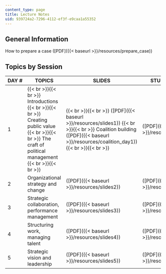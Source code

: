 ```yaml
---
content_type: page
title: Lecture Notes
uid: 939724a2-7296-4112-ef3f-e9caa1a55352
---
```


General Information
-------------------

How to prepare a case ([PDF]({{< baseurl >}}/resources/prepare_case))

Topics by Session
-----------------

| DAY # | TOPICS | SLIDES | STUDY QUESTIONS |
| --- | --- | --- | --- |
| 1 |  {{< br >}}{{< br >}} Introductions {{< br >}}{{< br >}} Creating public value {{< br >}}{{< br >}} The craft of political management {{< br >}}{{< br >}}  |  {{< br >}}{{< br >}} ([PDF]({{< baseurl >}}/resources/slides1)) {{< br >}}{{< br >}} Coalition building ([PDF]({{< baseurl >}}/resources/coalition_day1)) {{< br >}}{{< br >}}  | ([PDF]({{< baseurl >}}/resources/questions1)) |
| 2 | Organizational strategy and change | ([PDF]({{< baseurl >}}/resources/slides2)) | ([PDF]({{< baseurl >}}/resources/questions2)) |
| 3 | Strategic collaboration, performance management | ([PDF]({{< baseurl >}}/resources/slides3)) | ([PDF]({{< baseurl >}}/resources/questions3)) |
| 4 | Structuring work, managing talent | ([PDF]({{< baseurl >}}/resources/slides4)) | ([PDF]({{< baseurl >}}/resources/questions4)) |
| 5 | Strategic vision and leadership | ([PDF]({{< baseurl >}}/resources/slides5)) | ([PDF]({{< baseurl >}}/resources/questions5))